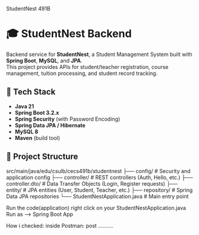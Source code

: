 StudentNest 491B
# 🎓 StudentNest Backend

Backend service for **StudentNest**, a Student Management System built with **Spring Boot**, **MySQL**, and **JPA**.  
This project provides APIs for student/teacher registration, course management, tuition processing, and student record tracking.

## 🚀 Tech Stack
- **Java 21**  
- **Spring Boot 3.2.x**  
- **Spring Security** (with Password Encoding)  
- **Spring Data JPA / Hibernate**  
- **MySQL 8**  
- **Maven** (build tool)
## 📂 Project Structure

src/main/java/edu/csulb/cecs491b/studentnest
├── config/ # Security and application config
├── controller/ # REST controllers (Auth, Hello, etc.)
├── controller.dto/ # Data Transfer Objects (Login, Register requests)
├── entity/ # JPA entities (User, Student, Teacher, etc.)
├── repository/ # Spring Data JPA repositories
└── StudentNestApplication.java # Main entry point

Run the code(application)
right click on your StudentNestApplication.java
Run as --> Spring Boot App


How i checked: 
inside Postman: 
post ..........
